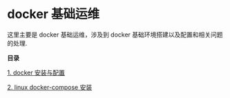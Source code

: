 # docker 基础运维

这里主要是 docker 基础运维，涉及到 docker 基础环境搭建以及配置和相关问题的处理.

**目录**

[1. docker 安装与配置](docker/linux_docker_installed.md)

[2. linux docker-compose 安装](docker/linux_docker_compose_installed.md)

